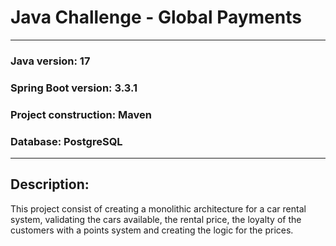 # Java Challenge - Global Payments

---
### Java version: 17
### Spring Boot version: 3.3.1
### Project construction: Maven
### Database: PostgreSQL

---
## Description:
This project consist of creating a monolithic architecture for a car rental system, validating the cars available, the rental price,
the loyalty of the customers with a points system and creating the logic for the prices. 


